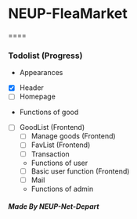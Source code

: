 
# NEUP-FleaMarket
====

### Todolist (Progress)

* Appearances
 * [x] Header
  * [ ] Homepage

  * Functions of good
   * [ ] GoodList (Frontend)
     * [ ] Manage goods (Frontend)
     * [ ] FavList (Frontend)
     * [ ] Transaction

     * Functions of user
      * [ ] Basic user function (Frontend)
     * [ ] Mail

     * Functions of admin



##### Made By NEUP-Net-Depart

